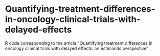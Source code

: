 # Quantifying-treatment-differences-in-oncology-clinical-trials-with-delayed-effects
R code corresponding to the article "Quantifying treatment differences in oncology clinical trials with delayed effects: an estimands perspective"
